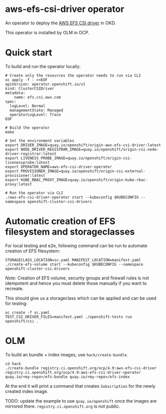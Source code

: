 # aws-efs-csi-driver operator

An operator to deploy the [AWS EFS CSI driver](https://github.com/openshift/aws-efs-csi-driver) in OKD.

This operator is installed by OLM in OCP.

# Quick start

To build and run the operator locally:

```shell
# Create only the resources the operator needs to run via CLI
oc apply -f - <<EOF
apiVersion: operator.openshift.io/v1
kind: ClusterCSIDriver
metadata:
    name: efs.csi.aws.com
spec:
  logLevel: Normal
  managementState: Managed
  operatorLogLevel: Trace
EOF

# Build the operator
make

# Set the environment variables
export DRIVER_IMAGE=quay.io/openshift/origin-aws-efs-csi-driver:latest
export NODE_DRIVER_REGISTRAR_IMAGE=quay.io/openshift/origin-csi-node-driver-registrar:latest
export LIVENESS_PROBE_IMAGE=quay.io/openshift/origin-csi-livenessprobe:latest
export OPERATOR_NAME=aws-efs-csi-driver-operator
export PROVISIONER_IMAGE=quay.io/openshift/origin-csi-external-provisioner:latest
export KUBE_RBAC_PROXY_IMAGE=quay.io/openshift/origin-kube-rbac-proxy:latest

# Run the operator via CLI
./aws-efs-csi-driver-operator start --kubeconfig $KUBECONFIG --namespace openshift-cluster-csi-drivers
```

# Automatic creation of EFS filesystem and storageclasses

For local testing and e2e, following command can be run to automate creation of EFS filesystem:

```
STORAGECLASS_LOCATION=sc.yaml MANIFEST_LOCATION=manifest.yaml ./create-efs-volume start --kubeconfig $KUBECONFIG --namespace openshift-cluster-csi-drivers
```

*Note*: Creation of EFS volume, security groups and firewall rules is not idempotent and hence you must delete those manually if you want to recreate.

This should give us a storageclass which can be applied and can be used for testing:

```
oc create -f sc.yaml
TEST_CSI_DRIVER_FILES=manifest.yaml ./openshift-tests run openshift/csi .
```


# OLM

To build an bundle + index images, use `hack/create-bundle`.

```shell
cd hack
./create-bundle registry.ci.openshift.org/ocp/4.9:aws-efs-csi-driver registry.ci.openshift.org/ocp/4.9:aws-efs-csi-driver-operator quay.io/<my-repo>/efs-bundle quay.io/<my-repo>/efs-index
```

At the end it will print a command that creates `Subscription` for the newly created index image.

TODO: update the example to use `quay.io/openshift` once the images are mirrored there. `registry.ci.openshift.org` is not public.
